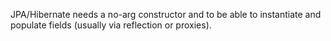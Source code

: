 
JPA/Hibernate needs a no-arg constructor and to be able to instantiate and populate fields (usually via reflection or proxies).

